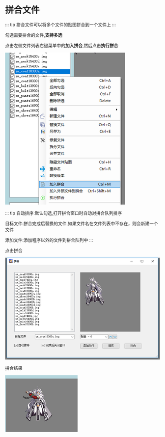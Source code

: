 # 拼合文件

::: tip
拼合文件可以将多个文件的贴图拼合到一个文件上
:::

勾选需要拼合的文件,**支持多选**

点击左侧文件列表右键菜单中的**加入拼合**,然后点击**执行拼合**

![](../../images/add-merge-by-menu.png)

::: tip
自动排序:默认勾选,打开拼合窗口时自动对拼合队列排序

目标文件:拼合完成后替换的文件,如果文件名在文件列表中不存在，则会新建一个文件

添加文件:添加程序以外的文件到拼合队列中
:::

点击拼合

![](../../images/merge-dialog.png)

拼合结果

![](../../images/merge-result.png)